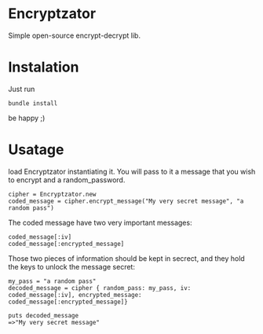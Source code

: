 # Encryptzator

Simple open-source encrypt-decrypt lib.

# Instalation

Just run

    bundle install

be happy ;)

# Usatage

load Encryptzator instantiating it. You will pass to it a message that you wish to encrypt and a random_password.

    cipher = Encryptzator.new
    coded_message = cipher.encrypt_message("My very secret message", "a random pass")

The coded message have two very important messages:

    coded_message[:iv]
    coded_message[:encrypted_message] 

Those two pieces of information should be kept in secrect, and they hold the keys to unlock the message secret:

    my_pass = "a random pass"
    decoded_message = cipher { random_pass: my_pass, iv: coded_message[:iv], encrypted_message: coded_message[:encrypted_message]}

    puts decoded_message 
    =>"My very secret message"